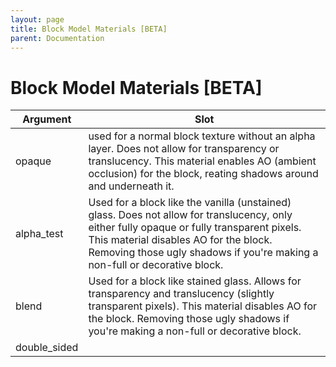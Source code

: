 ```yaml
---
layout: page
title: Block Model Materials [BETA]
parent: Documentation
---
```


# Block Model Materials [BETA]

| Argument     | Slot                                                                                          |
|--------------|-----------------------------------------------------------------------------------------------|
| opaque       | used for a normal block texture without an alpha layer. Does not allow for transparency or translucency. This material enables AO (ambient occlusion) for the block, reating shadows around and underneath it.                                                                      |
| alpha_test   | Used for a block like the vanilla (unstained) glass. Does not allow for translucency, only either fully opaque or fully transparent pixels. This material disables AO for the block. Removing those ugly shadows if you're making a non-full or decorative block.                               |
| blend        | Used for a block like stained glass. Allows for transparency and translucency (slightly transparent pixels). This material disables AO for the block. Removing those ugly shadows if you're making a non-full or decorative block. |
| double_sided |                                                                                               |
